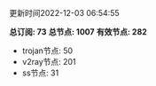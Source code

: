 更新时间2022-12-03 06:54:55

**总订阅: 73**
**总节点: 1007**
**有效节点: 282**
- trojan节点: 50
- v2ray节点: 201
- ss节点: 31
